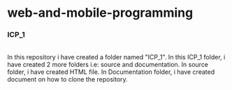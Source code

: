 # web-and-mobile-programming
### ICP_1
<br>
In this repository i have created a folder named "ICP_1".
In this ICP_1 folder, i have created 2 more folders i.e: source and documentation.
In source folder, i have created HTML file.
In Documentation folder, i have created document on how to clone the repository.
